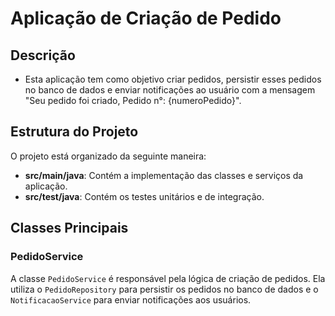 # Aplicação de Criação de Pedido

## Descrição
- Esta aplicação tem como objetivo criar pedidos, persistir esses pedidos no banco de dados e enviar notificações ao usuário com a mensagem "Seu pedido foi criado, Pedido n°: {numeroPedido}".
## Estrutura do Projeto
O projeto está organizado da seguinte maneira:
- **src/main/java**: Contém a implementação das classes e serviços da aplicação.
- **src/test/java**: Contém os testes unitários e de integração.

## Classes Principais

### PedidoService
A classe `PedidoService` é responsável pela lógica de criação de pedidos. Ela utiliza o `PedidoRepository` para persistir os pedidos no banco de dados e o `NotificacaoService` para enviar notificações aos usuários.
